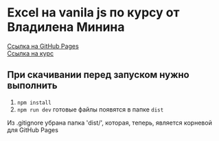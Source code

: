 # Excel на vanila js по курсу от Владилена Минина

[Ссылка на GitHub Pages](https://cyberpunk10.github.io/excel-js-vladilen-minin/dist "перейти на сайт") <br>
[Ссылка на курс](https://www.jsexcel.ru/ "перейти на сайт") <br>

## При скачивании перед запуском нужно выполнить 
1) `npm install`
2) `npm run dev`
готовые файлы появятся в папке `dist`

Из .gitignore убрана папка 'dist/', которая, теперь, является корневой для GitHub Pages

